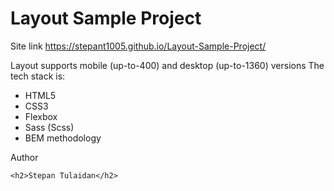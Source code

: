 <h1>Layout Sample Project</h1>

Site link https://stepant1005.github.io/Layout-Sample-Project/

Layout supports mobile (up-to-400) and desktop (up-to-1360) versions
The tech stack is:

<ul>
<li>HTML5</li>
<li>CSS3</li>
<li>Flexbox</li>
<li>Sass (Scss)</li>
<li>BEM methodology</li>   
</ul>
Author

    <h2>Stepan Tulaidan</h2>
